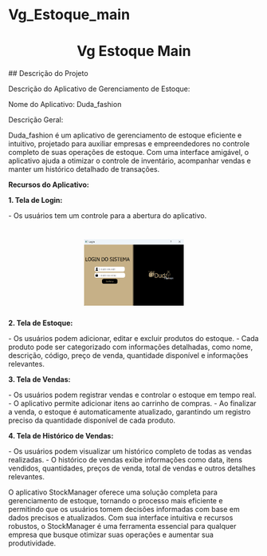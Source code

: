 # Vg_Estoque_main
<h1 align="center">Vg Estoque Main</h1>
## Descrição do Projeto
<p align="center"></p>
Descrição do Aplicativo de Gerenciamento de Estoque:

<p align="left">Nome do Aplicativo: Duda_fashion</p>

<bold>Descrição Geral:</bold>
<p align="left">Duda_fashion é um aplicativo de gerenciamento de estoque eficiente e intuitivo, projetado para auxiliar empresas e empreendedores no controle completo de suas operações de estoque. Com uma interface amigável, o aplicativo ajuda a otimizar o controle de inventário, acompanhar vendas e manter um histórico detalhado de transações.</p>

**Recursos do Aplicativo:**

**1. Tela de Login:**
<p align="left">- Os usuários tem um controle para a abertura do aplicativo.</p>
<h1 align="center">
  <img width="200px" alt="login" title="#NextLevelWeek" src="./img_exemlo/img_tela_de_login.png" />
</h1>

**2. Tela de Estoque:**
<p align="left">- Os usuários podem adicionar, editar e excluir produtos do estoque.
- Cada produto pode ser categorizado com informações detalhadas, como nome, descrição, código, preço de venda, quantidade disponível e informações relevantes.
</p>

**3. Tela de Vendas:**
<p align="left">
- Os usuários podem registrar vendas e controlar o estoque em tempo real.
- O aplicativo permite adicionar itens ao carrinho de compras.
- Ao finalizar a venda, o estoque é automaticamente atualizado, garantindo um registro preciso da quantidade disponível de cada produto.
</p>

**4. Tela de Histórico de Vendas:**
<p align="left">
- Os usuários podem visualizar um histórico completo de todas as vendas realizadas.
- O histórico de vendas exibe informações como data, itens vendidos, quantidades, preços de venda, total de vendas e outros detalhes relevantes.
</p>


<p align="left">
O aplicativo StockManager oferece uma solução completa para gerenciamento de estoque, tornando o processo mais eficiente e permitindo que os usuários tomem decisões informadas com base em dados precisos e atualizados. Com sua interface intuitiva e recursos robustos, o StockManager é uma ferramenta essencial para qualquer empresa que busque otimizar suas operações e aumentar sua produtividade.
 </p>
